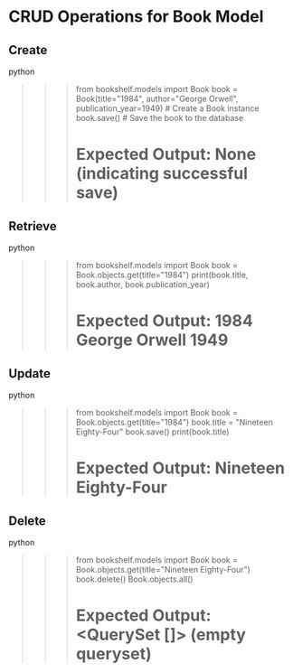 # CRUD Operations for Book Model
## Create
python
>>> from bookshelf.models import Book
>>> book = Book(title="1984", author="George Orwell", publication_year=1949)  # Create a Book instance
>>> book.save()  # Save the book to the database
>>> # Expected Output:  None (indicating successful save)
## Retrieve
python
>>> from bookshelf.models import Book
>>> book = Book.objects.get(title="1984") 
>>> print(book.title, book.author, book.publication_year)
>>> # Expected Output: 1984 George Orwell 1949
## Update
python
>>> from bookshelf.models import Book
>>> book = Book.objects.get(title="1984")
>>> book.title = "Nineteen Eighty-Four"
>>> book.save()
>>> print(book.title)
>>> # Expected Output: Nineteen Eighty-Four
## Delete
python
>>> from bookshelf.models import Book
>>> book = Book.objects.get(title="Nineteen Eighty-Four")
>>> book.delete()
>>> Book.objects.all()
>>> # Expected Output: <QuerySet []> (empty queryset)
